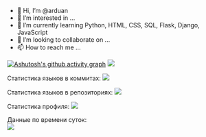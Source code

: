 - 👋 Hi, I’m @arduan
- 👀 I’m interested in ...
- 🌱 I’m currently learning Python, HTML, CSS, SQL, Flask, Django, JavaScript
- 💞️ I’m looking to collaborate on ...
- 📫 How to reach me ...

<!---
arduan/arduan is a ✨ special ✨ repository because its `README.md` (this file) appears on your GitHub profile.
You can click the Preview link to take a look at your changes.
--->
[![Ashutosh's github activity graph](https://activity-graph.herokuapp.com/graph?username=arduan)](https://github.com/ashutosh00710/github-readme-activity-graph)
![](https://github-profile-summary-cards.vercel.app/api/cards/profile-details?username=arduan&theme=solarized_dark)

Статистика языков в коммитах:
![](https://github-profile-summary-cards.vercel.app/api/cards/most-commit-language?username=arduan&theme=solarized_dark)

Статистика языков в репозиториях:
![](https://github-profile-summary-cards.vercel.app/api/cards/repos-per-language?username=arduan&theme=solarized_dark)

Статистика профиля:
![](https://github-profile-summary-cards.vercel.app/api/cards/stats?username=arduan&theme=solarized_dark)

Данные по времени суток:     
![](https://github-profile-summary-cards.vercel.app/api/cards/productive-time?username=arduan&theme=solarized_dark)

